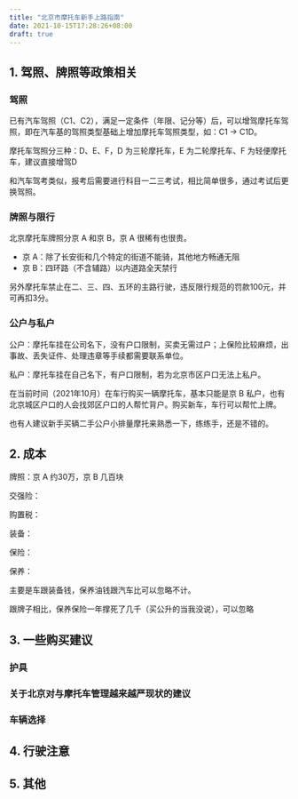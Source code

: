```yaml
---
title: "北京市摩托车新手上路指南"
date: 2021-10-15T17:28:26+08:00
draft: true
---
```


## 1. 驾照、牌照等政策相关

### 驾照

已有汽车驾照（C1、C2），满足一定条件（年限、记分等）后，可以增驾摩托车驾照，即在汽车基的驾照类型基础上增加摩托车驾照类型，如：C1 → C1D。

摩托车驾照分三种：D、E、F，D 为三轮摩托车，E 为二轮摩托车、F 为轻便摩托车，建议直接增驾D

和汽车驾考类似，报考后需要进行科目一二三考试，相比简单很多，通过考试后更换驾照。

### 牌照与限行

北京摩托车牌照分京 A 和京 B，京 A 很稀有也很贵。

- 京 A：除了长安街和几个特定的街道不能骑，其他地方畅通无阻
- 京 B：四环路（不含辅路）以内道路全天禁行

另外摩托车禁止在二、三、四、五环的主路行驶，违反限行规范的罚款100元，并可再扣3分。

### 公户与私户

公户：摩托车挂在公司名下，没有户口限制，买卖无需过户；上保险比较麻烦，出事故、丢失证件、处理违章等手续都需要联系单位。

私户：摩托车挂在自己名下，有户口限制，若为北京市区户口无法上私户。

在当前时间（2021年10月）在车行购买一辆摩托车，基本只能是京 B 私户，也有北京城区户口的人会找郊区户口的人帮忙背户。购买新车，车行可以帮忙上牌。

也有人建议新手买辆二手公户小排量摩托来熟悉一下，练练手，还是不错的。

## 2. 成本

牌照：京 A 约30万，京 B 几百块

交强险：

购置税：

装备：

保险：

保养：

主要是车跟装备钱，保养油钱跟汽车比可以忽略不计。

跟牌子相比，保养保险一年撑死了几千（买公升的当我没说），可以忽略

## 3. 一些购买建议

### 护具

### 关于北京对与摩托车管理越来越严现状的建议

### 车辆选择



## 4. 行驶注意

## 5. 其他

